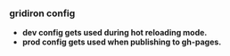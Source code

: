 ### gridiron config

* **dev config gets used during hot reloading mode.**
* **prod config gets used when publishing to gh-pages.**
